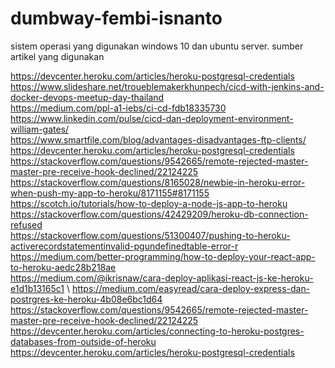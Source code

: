 # dumbway-fembi-isnanto

sistem operasi yang digunakan windows 10 dan ubuntu server.
sumber artikel yang digunakan

https://devcenter.heroku.com/articles/heroku-postgresql-credentials \
https://www.slideshare.net/troueblemakerkhunpech/cicd-with-jenkins-and-docker-devops-meetup-day-thailand \
https://medium.com/ppl-a1-iebs/ci-cd-fdb18335730 \
https://www.linkedin.com/pulse/cicd-dan-deployment-environment-william-gates/ \
https://www.smartfile.com/blog/advantages-disadvantages-ftp-clients/ \
https://devcenter.heroku.com/articles/heroku-postgresql-credentials \
https://stackoverflow.com/questions/9542665/remote-rejected-master-master-pre-receive-hook-declined/22124225 \
https://stackoverflow.com/questions/8165028/newbie-in-heroku-error-when-push-my-app-to-heroku/8171155#8171155 \
https://scotch.io/tutorials/how-to-deploy-a-node-js-app-to-heroku \
https://stackoverflow.com/questions/42429209/heroku-db-connection-refused \
https://stackoverflow.com/questions/51300407/pushing-to-heroku-activerecordstatementinvalid-pgundefinedtable-error-r \
https://medium.com/better-programming/how-to-deploy-your-react-app-to-heroku-aedc28b218ae \
https://medium.com/@ikrisnaw/cara-deploy-aplikasi-react-js-ke-heroku-e1d1b13165c1 \ 
https://medium.com/easyread/cara-deploy-express-dan-postrgres-ke-heroku-4b08e6bc1d64 \
https://stackoverflow.com/questions/9542665/remote-rejected-master-master-pre-receive-hook-declined/22124225 \
https://devcenter.heroku.com/articles/connecting-to-heroku-postgres-databases-from-outside-of-heroku \
https://devcenter.heroku.com/articles/heroku-postgresql-credentials
